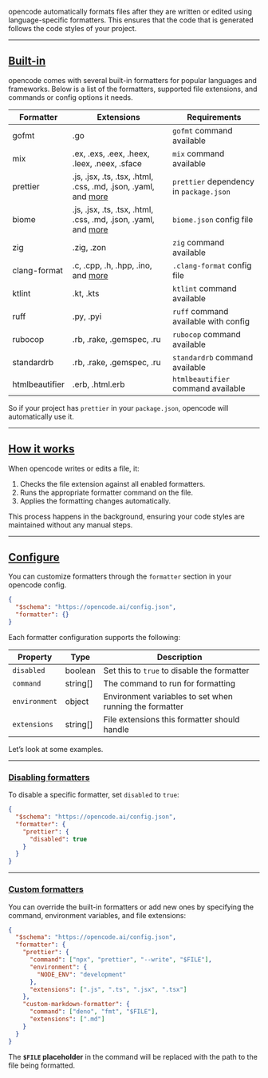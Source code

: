 opencode automatically formats files after they are written or edited using language-specific formatters. This ensures that the code that is generated follows the code styles of your project.

---

## [Built-in](#built-in)

opencode comes with several built-in formatters for popular languages and frameworks. Below is a list of the formatters, supported file extensions, and commands or config options it needs.

| Formatter      | Extensions                                                                                               | Requirements                            |
| -------------- | -------------------------------------------------------------------------------------------------------- | --------------------------------------- |
| gofmt          | .go                                                                                                      | `gofmt` command available               |
| mix            | .ex, .exs, .eex, .heex, .leex, .neex, .sface                                                             | `mix` command available                 |
| prettier       | .js, .jsx, .ts, .tsx, .html, .css, .md, .json, .yaml, and [more](https://prettier.io/docs/en/index.html) | `prettier` dependency in `package.json` |
| biome          | .js, .jsx, .ts, .tsx, .html, .css, .md, .json, .yaml, and [more](https://biomejs.dev/)                   | `biome.json` config file                |
| zig            | .zig, .zon                                                                                               | `zig` command available                 |
| clang-format   | .c, .cpp, .h, .hpp, .ino, and [more](https://clang.llvm.org/docs/ClangFormat.html)                       | `.clang-format` config file             |
| ktlint         | .kt, .kts                                                                                                | `ktlint` command available              |
| ruff           | .py, .pyi                                                                                                | `ruff` command available with config    |
| rubocop        | .rb, .rake, .gemspec, .ru                                                                                | `rubocop` command available             |
| standardrb     | .rb, .rake, .gemspec, .ru                                                                                | `standardrb` command available          |
| htmlbeautifier | .erb, .html.erb                                                                                          | `htmlbeautifier` command available      |

So if your project has `prettier` in your `package.json`, opencode will automatically use it.

---

## [How it works](#how-it-works)

When opencode writes or edits a file, it:

1. Checks the file extension against all enabled formatters.
2. Runs the appropriate formatter command on the file.
3. Applies the formatting changes automatically.

This process happens in the background, ensuring your code styles are maintained without any manual steps.

---

## [Configure](#configure)

You can customize formatters through the `formatter` section in your opencode config.

```json
{
  "$schema": "https://opencode.ai/config.json",
  "formatter": {}
}
```

Each formatter configuration supports the following:

| Property      | Type     | Description                                             |
| ------------- | -------- | ------------------------------------------------------- |
| `disabled`    | boolean  | Set this to `true` to disable the formatter             |
| `command`     | string[] | The command to run for formatting                       |
| `environment` | object   | Environment variables to set when running the formatter |
| `extensions`  | string[] | File extensions this formatter should handle            |

Let’s look at some examples.

---

### [Disabling formatters](#disabling-formatters)

To disable a specific formatter, set `disabled` to `true`:

```json
{
  "$schema": "https://opencode.ai/config.json",
  "formatter": {
    "prettier": {
      "disabled": true
    }
  }
}
```

---

### [Custom formatters](#custom-formatters)

You can override the built-in formatters or add new ones by specifying the command, environment variables, and file extensions:

```json
{
  "$schema": "https://opencode.ai/config.json",
  "formatter": {
    "prettier": {
      "command": ["npx", "prettier", "--write", "$FILE"],
      "environment": {
        "NODE_ENV": "development"
      },
      "extensions": [".js", ".ts", ".jsx", ".tsx"]
    },
    "custom-markdown-formatter": {
      "command": ["deno", "fmt", "$FILE"],
      "extensions": [".md"]
    }
  }
}
```

The **`$FILE` placeholder** in the command will be replaced with the path to the file being formatted.

